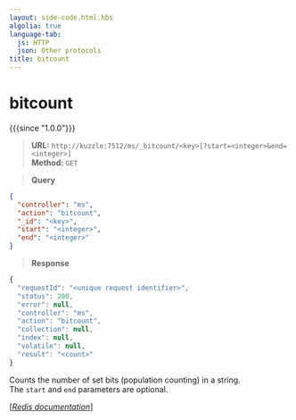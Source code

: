 ```yaml
---
layout: side-code.html.hbs
algolia: true
language-tab:
  js: HTTP
  json: Other protocols
title: bitcount
---
```


# bitcount

{{{since "1.0.0"}}}

<blockquote class="js">
<p>
<b>URL:</b> <code>http://kuzzle:7512/ms/_bitcount/&lt;key&gt;[?start=&lt;integer&gt;&end=&lt;integer&gt;]</code>  
<br><b>Method:</b> <code>GET</code>  
</p>
</blockquote>


<blockquote class="json">
<p>
<b>Query</b>
</p>
</blockquote>


```json
{
  "controller": "ms",
  "action": "bitcount",
  "_id": "<key>",
  "start": "<integer>",
  "end": "<integer>"
}
```

>**Response**

```javascript
{
  "requestId": "<unique request identifier>",
  "status": 200,
  "error": null,
  "controller": "ms",
  "action": "bitcount",
  "collection": null,
  "index": null,
  "volatile": null,
  "result": "<count>"
}
```

Counts the number of set bits (population counting) in a string.  
The `start` and `end` parameters are optional.

[[_Redis documentation_]](https://redis.io/commands/bitcount)
